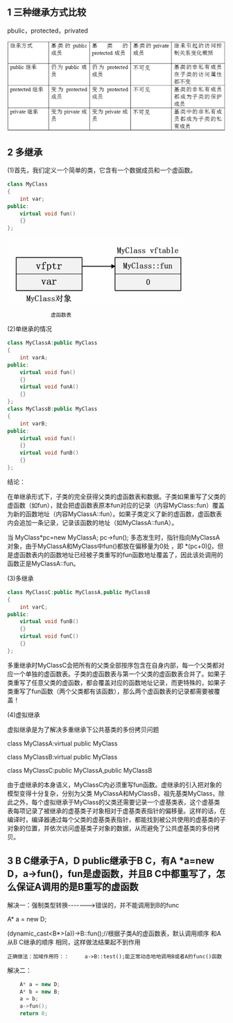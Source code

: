 1 三种继承方式比较
---
pbulic，protected，privated

![示意图](https://github.com/Planck-a/image-folder/blob/master/%E8%AE%A1%E7%AE%97%E6%9C%BA%E7%BD%91%E7%BB%9C/1069650-20170409100203972-702164806.png)

2 多继承
---

(1)首先，我们定义一个简单的类，它含有一个数据成员和一个虚函数。
```cpp
class MyClass
{
    int var;
public:
    virtual void fun()
    {}
};

```
![虚函数表](https://github.com/Planck-a/image-folder/blob/master/%E8%AE%A1%E7%AE%97%E6%9C%BA%E7%BD%91%E7%BB%9C/%E8%99%9A%E5%87%BD%E6%95%B0%E8%A1%A8.jpeg)

                  虚函数表

(2)单继承的情况

```cpp
class MyClassA:public MyClass
{
    int varA;
public:
    virtual void fun()
    {}
    virtual void funA()
    {}
};
class MyClassB:public MyClass
{
    int varB;
public:
    virtual void fun()
    {}
    virtual void funB()
    {}
};
```
结论：

在单继承形式下，子类的完全获得父类的虚函数表和数据。子类如果重写了父类的虚函数（如fun），就会把虚函数表原本fun对应的记录（内容MyClass::fun）覆盖为新的函数地址（内容MyClassA::fun）。如果子类定义了新的虚函数，虚函数表内会追加一条记录，记录该函数的地址（如MyClassA::funA）。

当 MyClass*pc=new MyClassA;   pc->fun();  多态发生时，指针指向MyClassA对象，由于MyClassA和MyClass中fun()都放在偏移量为0处 ，即 *(pc+0)[0]()，但是虚函数表内的函数地址已经被子类重写的fun函数地址覆盖了，因此该处调用的函数正是MyClassA::fun。

(3)多继承
```cpp
class MyClassC:public MyClassA,public MyClassB
{
    int varC;
public:
    virtual void funB()
    {}
    virtual void funC()
    {}
};
```
多重继承时MyClassC会把所有的父类全部按序包含在自身内部，每一个父类都对应一个单独的虚函数表。子类的虚函数表与第一个父类的虚函数表合并了。如果子类重写了任意父类的虚函数，都会覆盖对应的函数地址记录，而更特殊的，如果子类重写了fun函数（两个父类都有该函数），那么两个虚函数表的记录都需要被覆盖！

(4)虚拟继承

虚拟继承是为了解决多重继承下公共基类的多份拷贝问题

class MyClassA:virtual public MyClass

class MyClassB:virtual public MyClass

class MyClassC:public MyClassA,public MyClassB

由于虚继承的本身语义，MyClassC内必须重写fun函数。虚继承的引入把对象的模型变得十分复杂，分别为父类 MyClassA和MyClassB，祖先基类MyClass，除此之外，每个虚拟继承于MyClass的父类还需要记录一个虚基类表，这个虚基类表每项记录了被继承的虚基类子对象相对于虚基类表指针的偏移量。这样的话，在编译时，编译器通过每个父类的虚基类表指针，都能找到被公共使用的虚基类的子对象的位置，并依次访问虚基类子对象的数据，从而避免了公共虚基类的多份拷贝。

3 B C继承于A，D public继承于B C，有A *a=new D，a->fun()，fun是虚函数，并且B C中都重写了，怎么保证A调用的是B重写的虚函数
---

解决一：强制类型转换------->错误的，并不能调用到B的func

A* a = new D;

(dynamic_cast<B*>(a))->B::fun();//根据子类A的虚函数表，默认调用顺序 和A从B C继承的顺序 相同，这样做法结果起不到作用

`正确做法：加域作用符：：     a->B::test();能正常动态地地调用B或者A的func()函数`



解决二：
```cpp
    A* a = new D;
    A* b = new B;
    a = b;
    a->fun();
    return 0;
```    
